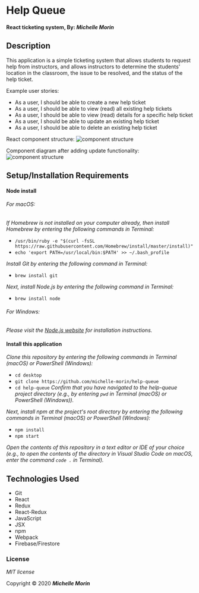 # Help Queue

#### React ticketing system, By: _**Michelle Morin**_

## Description

This application is a simple ticketing system that allows students to request help from instructors, and allows instructors to determine the students' location in the classroom, the issue to be resolved, and the status of the help ticket. 

Example user stories:
* As a user, I should be able to create a new help ticket
* As a user, I should be able to view (read) all existing help tickets
* As a user, I should be able to view (read) details for a specific help ticket
* As a user, I should be able to update an existing help ticket
* As a user, I should be able to delete an existing help ticket

React component structure:
![component structure](/component-structure.png)

Component diagram after adding update functionality:
![component structure](/updated-component-structure.png)

## Setup/Installation Requirements

#### Node install

###### For macOS:
_If Homebrew is not installed on your computer already, then install Homebrew by entering the following commands in Terminal:_
* ``/usr/bin/ruby -e "$(curl -fsSL https://raw.githubusercontent.com/Homebrew/install/master/install)"``
* ``echo 'export PATH=/usr/local/bin:$PATH' >> ~/.bash_profile``

_Install Git by entering the following command in Terminal:_
* ``brew install git``

_Next, install Node.js by entering the following command in Terminal:_
* ``brew install node``

###### For Windows:
_Please visit the [Node.js website](https://nodejs.org/en/download/) for installation instructions._

#### Install this application

_Clone this repository by entering the following commands in Terminal (macOS) or PowerShell (Windows):_
* ``cd desktop``
* ``git clone https://github.com/michelle-morin/help-queue``
* ``cd help-queue``
_Confirm that you have navigated to the help-queue project directory (e.g., by entering ``pwd`` in Terminal (macOS) or PowerShell (Windows))._

_Next, install npm at the project's root directory by entering the following commands in Terminal (macOS) or PowerShell (Windows):_
* ``npm install``
* ``npm start``

_Open the contents of this repository in a text editor or IDE of your choice (e.g., to open the contents of the directory in Visual Studio Code on macOS, enter the command ``code .`` in Terminal)._

## Technologies Used

* Git
* React
* Redux
* React-Redux
* JavaScript
* JSX
* npm
* Webpack
* Firebase/Firestore

### License

*MIT license*

Copyright &copy; 2020 **_Michelle Morin_**